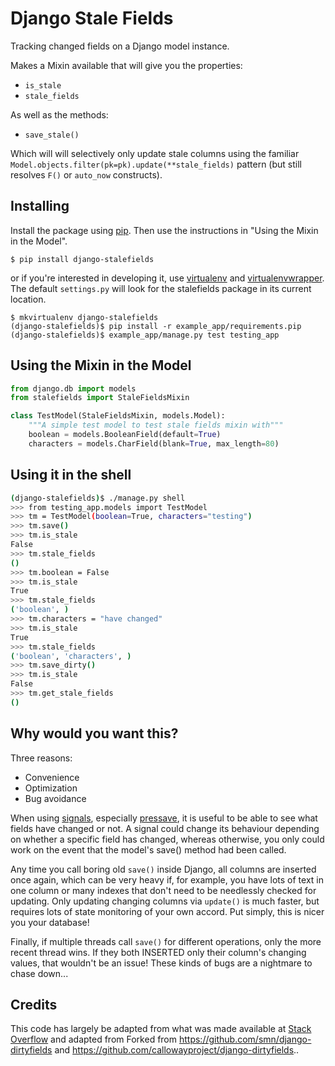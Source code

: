 Django Stale Fields
===================

Tracking changed fields on a Django model instance.

Makes a Mixin available that will give you the properties:

- `is_stale`
- `stale_fields`

As well as the methods:

- `save_stale()`

Which will will selectively only update stale columns using the familiar
`Model.objects.filter(pk=pk).update(**stale_fields)` pattern (but still
resolves `F()` or `auto_now` constructs).


## Installing

Install the package using [pip][]. Then use the instructions in "Using
the Mixin in the Model".

```
$ pip install django-stalefields
```

or if you're interested in developing it, use [virtualenv][] and
[virtualenvwrapper][]. The default `settings.py` will look for the
stalefields package in its current location.

```
$ mkvirtualenv django-stalefields
(django-stalefields)$ pip install -r example_app/requirements.pip
(django-stalefields)$ example_app/manage.py test testing_app
```


## Using the Mixin in the Model

```python
from django.db import models
from stalefields import StaleFieldsMixin

class TestModel(StaleFieldsMixin, models.Model):
    """A simple test model to test stale fields mixin with"""
    boolean = models.BooleanField(default=True)
    characters = models.CharField(blank=True, max_length=80)
```


## Using it in the shell

```bash
(django-stalefields)$ ./manage.py shell
>>> from testing_app.models import TestModel
>>> tm = TestModel(boolean=True, characters="testing")
>>> tm.save()
>>> tm.is_stale
False
>>> tm.stale_fields
()
>>> tm.boolean = False
>>> tm.is_stale
True
>>> tm.stale_fields
('boolean', )
>>> tm.characters = "have changed"
>>> tm.is_stale
True
>>> tm.stale_fields
('boolean', 'characters', )
>>> tm.save_dirty()
>>> tm.is_stale
False
>>> tm.get_stale_fields
()
```


## Why would you want this?

Three reasons:

* Convenience
* Optimization
* Bug avoidance

When using [signals][], especially [pressave][], it is useful to be able
to see what fields have changed or not. A signal could change its
behaviour depending on whether a specific field has changed, whereas
otherwise, you only could work on the event that the model's save()
method had been called.

Any time you call boring old `save()` inside Django, all columns are inserted
once again, which can be very heavy if, for example, you have lots of text in one
column or many indexes that don't need to be needlessly checked for updating. Only
updating changing columns via `update()` is much faster, but requires lots of state
monitoring of your own accord. Put simply, this is nicer you your database!

Finally, if multiple threads call `save()` for different operations, only the more
recent thread wins. If they both INSERTED only their column's changing values, that wouldn't
be an issue! These kinds of bugs are a nightmare to chase down...


## Credits

This code has largely be adapted from what was made available at [Stack Overflow][] and adapted from Forked from https://github.com/smn/django-dirtyfields and https://github.com/callowayproject/django-dirtyfields..


  [pip]: http://www.pip-installer.org/en/latest/
  [virtualenv]: https://pypi.python.org/pypi/virtualenv
  [virtualenvwrapper]: https://pypi.python.org/pypi/virtualenvwrapper
  [signals]: http://docs.djangoproject.com/en/1.2/topics/signals/
  [pressave]: http://docs.djangoproject.com/en/1.2/ref/signals/#django.db.models.signals.pre_save
  [Stack Overflow]: http://stackoverflow.com/questions/110803/stale-fields-in-django
